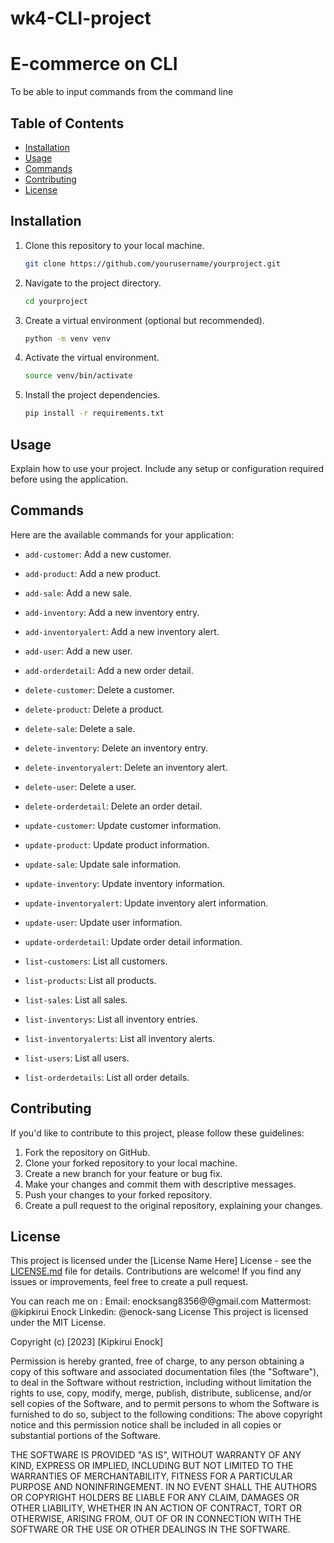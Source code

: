 # wk4-CLI-project
# E-commerce on CLI

To be able to input commands from the command line


## Table of Contents

- [Installation](#installation)
- [Usage](#usage)
- [Commands](#commands)
- [Contributing](#contributing)
- [License](#license)

## Installation

1. Clone this repository to your local machine.
   ```bash
   git clone https://github.com/yourusername/yourproject.git
   ```

2. Navigate to the project directory.
   ```bash
   cd yourproject
   ```

3. Create a virtual environment (optional but recommended).
   ```bash
   python -m venv venv
   ```

4. Activate the virtual environment.
   ```bash
   source venv/bin/activate
   ```

5. Install the project dependencies.
   ```bash
   pip install -r requirements.txt
   ```

## Usage

Explain how to use your project. Include any setup or configuration required before using the application.

## Commands

Here are the available commands for your application:

- `add-customer`: Add a new customer.
- `add-product`: Add a new product.
- `add-sale`: Add a new sale.
- `add-inventory`: Add a new inventory entry.
- `add-inventoryalert`: Add a new inventory alert.
- `add-user`: Add a new user.
- `add-orderdetail`: Add a new order detail.

- `delete-customer`: Delete a customer.
- `delete-product`: Delete a product.
- `delete-sale`: Delete a sale.
- `delete-inventory`: Delete an inventory entry.
- `delete-inventoryalert`: Delete an inventory alert.
- `delete-user`: Delete a user.
- `delete-orderdetail`: Delete an order detail.

- `update-customer`: Update customer information.
- `update-product`: Update product information.
- `update-sale`: Update sale information.
- `update-inventory`: Update inventory information.
- `update-inventoryalert`: Update inventory alert information.
- `update-user`: Update user information.
- `update-orderdetail`: Update order detail information.

- `list-customers`: List all customers.
- `list-products`: List all products.
- `list-sales`: List all sales.
- `list-inventorys`: List all inventory entries.
- `list-inventoryalerts`: List all inventory alerts.
- `list-users`: List all users.
- `list-orderdetails`: List all order details.

## Contributing

If you'd like to contribute to this project, please follow these guidelines:

1. Fork the repository on GitHub.
2. Clone your forked repository to your local machine.
3. Create a new branch for your feature or bug fix.
4. Make your changes and commit them with descriptive messages.
5. Push your changes to your forked repository.
6. Create a pull request to the original repository, explaining your changes.

## License

This project is licensed under the [License Name Here] License - see the [LICENSE.md](LICENSE.md) file for details.
Contributions are welcome! If you find any issues or improvements, feel free to create a pull request.

You can reach me on : Email: enocksang8356@@gmail.com Mattermost: @kipkirui Enock Linkedin: @enock-sang License This project is licensed under the MIT License.

Copyright (c) [2023] [Kipkirui Enock]

Permission is hereby granted, free of charge, to any person obtaining a copy of this software and associated documentation files (the "Software"), to deal in the Software without restriction, including without limitation the rights to use, copy, modify, merge, publish, distribute, sublicense, and/or sell copies of the Software, and to permit persons to whom the Software is furnished to do so, subject to the following conditions: The above copyright notice and this permission notice shall be included in all copies or substantial portions of the Software.

THE SOFTWARE IS PROVIDED "AS IS", WITHOUT WARRANTY OF ANY KIND, EXPRESS OR IMPLIED, INCLUDING BUT NOT LIMITED TO THE WARRANTIES OF MERCHANTABILITY, FITNESS FOR A PARTICULAR PURPOSE AND NONINFRINGEMENT. IN NO EVENT SHALL THE AUTHORS OR COPYRIGHT HOLDERS BE LIABLE FOR ANY CLAIM, DAMAGES OR OTHER LIABILITY, WHETHER IN AN ACTION OF CONTRACT, TORT OR OTHERWISE, ARISING FROM, OUT OF OR IN CONNECTION WITH THE SOFTWARE OR THE USE OR OTHER DEALINGS IN THE SOFTWARE.